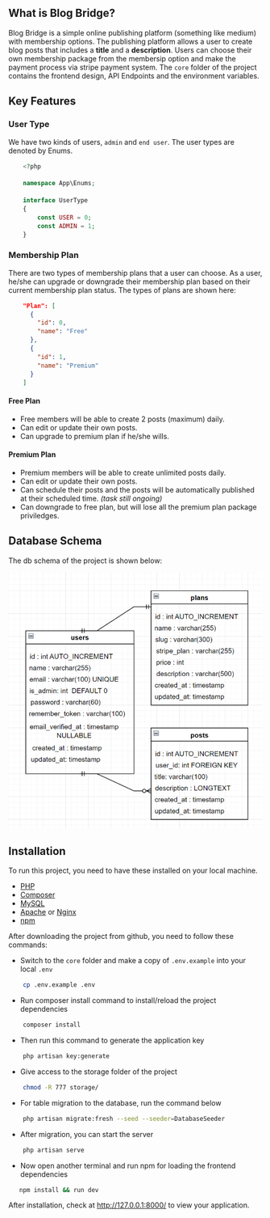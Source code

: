 ## What is Blog Bridge?

Blog Bridge is a simple online publishing platform (something like medium) with membership options. The publishing platform allows a user to create blog posts that includes a <b>title</b> and a <b>description</b>. Users can choose their own membership package from the membersip option and make the payment process via stripe payment system. The `core` folder of the project contains the frontend design, API Endpoints and the environment variables.

## Key Features

### User Type

We have two kinds of users, `admin` and `end user`. The user types are denoted by Enums.

```php
    <?php

    namespace App\Enums;

    interface UserType
    {
        const USER = 0;
        const ADMIN = 1;
    }
```
### Membership Plan

There are two types of membership plans that a user can choose. As a user, he/she can upgrade or downgrade their membership plan based on their current membership plan status. The types of plans are shown here:

```json
    "Plan": [
      {
        "id": 0,
        "name": "Free"
      },
      {
        "id": 1,
        "name": "Premium"
      }
    ]
```

#### Free Plan

* Free members will be able to create 2 posts (maximum) daily.
* Can edit or update their own posts.
* Can upgrade to premium plan if he/she wills.

#### Premium Plan

* Premium members will be able to create unlimited posts daily.
* Can edit or update their own posts.
* Can schedule their posts and the posts will be automatically published at their scheduled time. <i>(task still ongoing)</i>
* Can downgrade to free plan, but will lose all the premium plan package priviledges.

## Database Schema

The db schema of the project is shown below:

 <p align="center">
   <img src="./images/db-schema.PNG">
</p>

## Installation

To run this project, you need to have these installed on your local machine.

* [PHP](https://www.php.net/downloads.php)
* [Composer](https://getcomposer.org/)
* [MySQL](https://www.mysql.com/downloads/)
* [Apache](https://httpd.apache.org/download.cgi) or [Nginx](http://nginx.org/en/download.html)
* [npm](https://www.npmjs.com/package/download)

After downloading the project from github, you need to follow these commands:

* Switch to the `core` folder and make a copy of `.env.example` into your local `.env`

```sh
    cp .env.example .env
```
* Run composer install command to install/reload the project dependencies

```sh
    composer install
```
* Then run this command to generate the application key

```sh
    php artisan key:generate
```
* Give access to the storage folder of the project

```sh
    chmod -R 777 storage/
```
* For table migration to the database, run the command below

```sh
    php artisan migrate:fresh --seed --seeder=DatabaseSeeder
```
* After migration, you can start the server

```sh
    php artisan serve
```
* Now open another terminal and run npm for loading the frontend dependencies

```sh
   npm install && run dev
```

After installation, check at http://127.0.0.1:8000/ to view your application.
